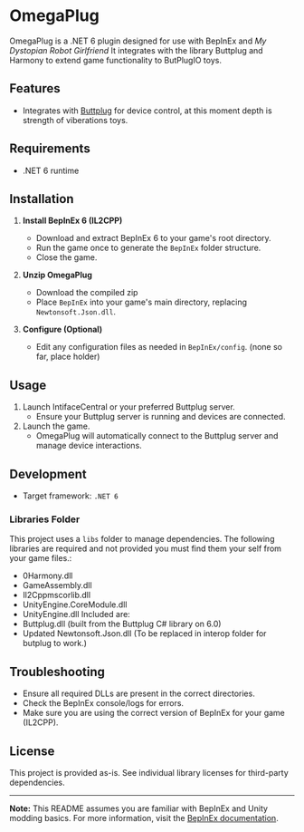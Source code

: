# OmegaPlug

OmegaPlug is a .NET 6 plugin designed for use with BepInEx and _My Dystopian Robot Girlfriend_ It integrates with the library Buttplug and Harmony to extend game functionality to ButPlugIO toys.

## Features

- Integrates with [Buttplug](https://buttplug.io/) for device control, at this moment depth is strength of viberations toys.

## Requirements
- .NET 6 runtime

## Installation

1. **Install BepInEx 6 (IL2CPP)**
   - Download and extract BepInEx 6 to your game's root directory.
   - Run the game once to generate the `BepInEx` folder structure.
   - Close the game.

2. **Unzip OmegaPlug**
   - Download the compiled zip
   - Place `BepInEx` into your game's main directory, replacing `Newtonsoft.Json.dll`.

4. **Configure (Optional)**
   - Edit any configuration files as needed in `BepInEx/config`. (none so far, place holder)

## Usage

1. Launch IntifaceCentral or your preferred Buttplug server.
   - Ensure your Buttplug server is running and devices are connected.
2. Launch the game.
   - OmegaPlug will automatically connect to the Buttplug server and manage device interactions.

## Development
- Target framework: `.NET 6`

### Libraries Folder
This project uses a `libs` folder to manage dependencies. The following libraries are required and not provided you must find them your self from your game files.:
- 0Harmony.dll
- GameAssembly.dll
- Il2Cppmscorlib.dll
- UnityEngine.CoreModule.dll
- UnityEngine.dll
Included are:
- Buttplug.dll (built from the Buttplug C# library on 6.0)
- Updated Newtonsoft.Json.dll (To be replaced in interop folder for butplug to work.)

## Troubleshooting

- Ensure all required DLLs are present in the correct directories.
- Check the BepInEx console/logs for errors.
- Make sure you are using the correct version of BepInEx for your game (IL2CPP).

## License

This project is provided as-is. See individual library licenses for third-party dependencies.

---

**Note:** This README assumes you are familiar with BepInEx and Unity modding basics. For more information, visit the [BepInEx documentation](https://docs.bepinex.dev/).